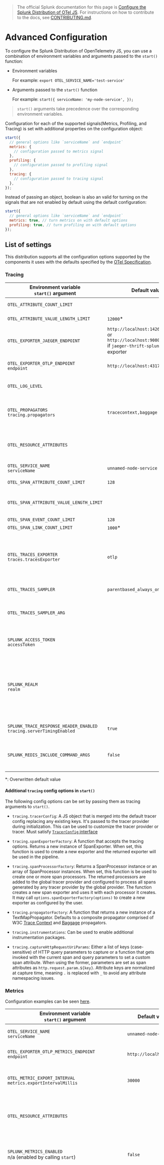 > The official Splunk documentation for this page is [Configure the Splunk Distribution of OTel JS](https://docs.splunk.com/Observability/gdi/get-data-in/application/nodejs/configuration/advanced-nodejs-otel-configuration.html). For instructions on how to contribute to the docs, see [CONTRIBUTING.md](../CONTRIBUTING.md#documentation).

# Advanced Configuration

To configure the Splunk Distribution of OpenTelemetry JS, you can use a combination of environment variables and arguments passed to the `start()` function:

- Environment variables

   For example: `export OTEL_SERVICE_NAME='test-service'`

- Arguments passed to the `start()` function

   For example: `start({ serviceName: 'my-node-service', });`

> `start()` arguments take precedence over the corresponding environment variables.

Configuration for each of the supported signals(Metrics, Profiling, and Tracing) is set with additional properties on the configuration object:

```javascript
start({
  // general options like `serviceName` and `endpoint`
  metrics: {
    // configuration passed to metrics signal
  },
  profiling: {
    // configuration passed to profiling signal
  },
  tracing: {
    // configuration passed to tracing signal
  },
});
```

Instead of passing an object, boolean is also an valid for turning on the signals that are not enabled by default using the default configuration:

```javascript
start({
  // general options like `serviceName` and `endpoint`
  metrics: true, // turn metrics on with default options
  profiling: true, // turn profiling on with default options
});
```

## List of settings

This distribution supports all the configuration options supported by the components it uses with the defaults specified by the [OTel Specification](https://github.com/open-telemetry/opentelemetry-specification/blob/main/specification/sdk-environment-variables.md).

### Tracing

| Environment variable<br>``start()`` argument             | Default value           | Support | Notes
| --------------------------------------------------------------- | ----------------------- | ------- | ---
| `OTEL_ATTRIBUTE_COUNT_LIMIT`                                    |                         | Stable  | Maximum allowed span attribute count
| `OTEL_ATTRIBUTE_VALUE_LENGTH_LIMIT`                             | `12000`\*               | Stable  | Maximum allowed attribute value size
| `OTEL_EXPORTER_JAEGER_ENDPOINT`                                 | `http://localhost:14268/v1/traces` or<br>`http://localhost:9080/v1/trace`<br>if `jaeger-thrift-splunk` is used as exporter | Stable | HTTP endpoint for Jaeger traces
| `OTEL_EXPORTER_OTLP_ENDPOINT`<br>`endpoint`                     | `http://localhost:4317` | Stable  | The OTLP endpoint to export to. Only OTLP over gRPC is supported.
| `OTEL_LOG_LEVEL`                                                |                         | Stable  | Log level to use in diagnostics logging. **Does not set the logger.**
| `OTEL_PROPAGATORS`<br>`tracing.propagators`                     | `tracecontext,baggage`  | Stable  | Comma-delimited list of propagators to use. Valid keys: `baggage`, `tracecontext`, `b3multi`, `b3`.
| `OTEL_RESOURCE_ATTRIBUTES`                                      |                         | Stable  | Comma-separated list of resource attributes added to every reported span. <details><summary>Example</summary>`key1=val1,key2=val2`</details>
| `OTEL_SERVICE_NAME`<br>`serviceName`                            | `unnamed-node-service`  | Stable  | The service name of this Node service.
| `OTEL_SPAN_ATTRIBUTE_COUNT_LIMIT`                               | `128`                   | Stable  | Maximum allowed span attribute count
| `OTEL_SPAN_ATTRIBUTE_VALUE_LENGTH_LIMIT`                        |                         | Stable  | Maximum allowed attribute value size. Empty value is treated as infinity
| `OTEL_SPAN_EVENT_COUNT_LIMIT`                                   | `128`                   | Stable  | 
| `OTEL_SPAN_LINK_COUNT_LIMIT`                                    | `1000`\*                | Stable  | 
| `OTEL_TRACES_EXPORTER`<br>`traces.tracesExporter`               | `otlp`                  | Stable  | Chooses the exporter. Shortcut for setting `spanExporterFactory`. One of [`otlp`, `jaeger-thrift-http`, `jaeger-thrift-splunk`, `console-splunk`]. See [`SpanExporterMap`](../src/tracing/options.ts).
| `OTEL_TRACES_SAMPLER`                                           | `parentbased_always_on` | Stable  | Sampler to be used for traces. See [Sampling](https://github.com/open-telemetry/opentelemetry-specification/blob/main/specification/trace/sdk.md#sampling)
| `OTEL_TRACES_SAMPLER_ARG`                                       |                         | Stable  | String value to be used as the sampler argument. Only be used if OTEL_TRACES_SAMPLER is set.
| `SPLUNK_ACCESS_TOKEN`<br>`accessToken`                          |                         | Stable  | The optional access token for exporting signal data directly to SignalFx API.
| `SPLUNK_REALM`<br>`realm`                                       |                         | Stable  | The name of your organization's realm, for example, ``us0``. When you set the realm, telemetry is sent directly to the ingest endpoint of Splunk Observability Cloud, bypassing the Splunk OpenTelemetry Collector.
| `SPLUNK_TRACE_RESPONSE_HEADER_ENABLED`<br>`tracing.serverTimingEnabled` | `true`          | Stable  | Enable injection of `Server-Timing` header to HTTP responses.
| `SPLUNK_REDIS_INCLUDE_COMMAND_ARGS`                             | `false`                 | Stable  | Will include the full redis query in `db.statement` span attribute when using `redis` instrumentation.

\*: Overwritten default value

#### Additional `tracing` config options in `start()`

The following config options can be set by passing them as tracing arguments to `start()`.

- `tracing.tracerConfig`: A JS object that is merged into the default tracer config replacing any existing keys. It's passed to the tracer provider during initialization. This can be used to customize the tracer provider or tracer. Must satisfy [`TracerConfig` interface](https://github.com/open-telemetry/opentelemetry-js/blob/71ba83a0dc51118e08e3148c788b81fe711003e7/packages/opentelemetry-tracing/src/types.ts#L26)

- `tracing.spanExporterFactory`: A function that accepts the tracing options. Returns a new instance of SpanExporter. When set, this function is used to create a new exporter and the returned exporter will be used in the pipeline.

- `tracing.spanProcessorFactory`: Returns a SpanProcessor instance or an array of SpanProcessor instances. When set, this function is be used to create one or more span processors. The returned processors are added to the global tracer provider and configured to process all spans generated by any tracer provider by the global provider. The function creates a new span exporter and uses it with each processor it creates. It may call `options.spanExporterFactory(options)` to create a new exporter as configured by the user.

- `tracing.propagatorFactory`: A function that returns a new instance of a TextMapPropagator. Defaults to a composite propagator comprised of W3C [Trace Context](https://www.w3.org/TR/trace-context/) and [Baggage](https://w3c.github.io/baggage/) propagators.

- `tracing.instrumentations`: Can be used to enable additional instrumentation packages.

- `tracing.captureHttpRequestUriParams`: Either a list of keys (case-sensitive) of HTTP query parameters to capture or a function that gets invoked with the current span and query parameters to set a custom span attribute. When using the former, parameters are set as span attributes as `http.request.param.${key}`. Attribute keys are normalized at capture time, meaning `.` is replaced with `_` to avoid any attribute namespacing issues.

### Metrics

Configuration examples can be seen [here](metrics.md).

| Environment variable<br>``start()`` argument             | Default value           | Support | Notes
| --------------------------------------------------------------- | ----------------------- | ------- | ---
| `OTEL_SERVICE_NAME`<br>`serviceName`                            | `unnamed-node-service`  | Stable  | The service name of this Node service.
| `OTEL_EXPORTER_OTLP_METRICS_ENDPOINT`<br>`endpoint`             | `http://localhost:4317` | Stable | The OTLP endpoint to export to.
| `OTEL_METRIC_EXPORT_INTERVAL`<br>`metrics.exportIntervalMillis` | `30000`                 | Stable | The interval, in milliseconds, of metrics collection and exporting.
| `OTEL_RESOURCE_ATTRIBUTES`                                      |                         | Stable  | The resource attributes to metric data. <details><summary>Environment variable example</summary>`key1=val1,key2=val2`</details>
| `SPLUNK_METRICS_ENABLED`<br>n/a (enabled by calling `start`) | `false`             | Experimental | Sets up the metrics pipeline (global meter provider, exporters).
| n/a<br>`metrics.resourceFactory`                                |                         | Experimental | Callback which allows to filter the default resource or provide a custom one. The function takes one argument of type `Resource` which is the resource pre-filled by the SDK containing the `service.name`, environment, host and process attributes. |
| `SPLUNK_RUNTIME_METRICS_ENABLED`<br>`metrics.runtimeMetricsEnabled` | `false`                 | Experimental | Enable collecting and exporting of runtime metrics. See [metrics documentation](metrics.md) for more information.
| `SPLUNK_RUNTIME_METRICS_COLLECTION_INTERVAL`<br>`metrics.runtimeMetricsCollectionIntervalMillis`  | `5000`                 | Experimental | The interval, in milliseconds, during which GC and event loop statistics are collected. After the collection is done, the values become available to the metric exporter.

### Profiling

| Environment variable<br>``start()`` argument           | Default value           | Support | Notes
| --------------------------------------------------------------- | ----------------------- | ------- | ---
| `SPLUNK_PROFILER_ENABLED`                                       | `false`                 | Experimental | Enable continuous profiling. See [profiling documentation](profiling.md) for more information.
| `SPLUNK_PROFILER_MEMORY_ENABLED`<br>`profiling.memoryProfilingEnabled` | `false`          | Experimental | Enable continuous memory profiling.
| `SPLUNK_PROFILER_LOGS_ENDPOINT`<br>`endpoint`                   | `http://localhost:4317` | Experimental | The OTLP logs receiver endpoint used for profiling data.
| `OTEL_SERVICE_NAME`<br>`serviceName`                            | `unnamed-node-service`  | Stable  | Service name of the application.
| `OTEL_RESOURCE_ATTRIBUTES`                                      |                         | Stable  | Comma-separated list of resource attributes. <details><summary>Example</summary>`deployment.environment=demo,key2=val2`</details>


### Start all

To control all [signals](https://github.com/open-telemetry/opentelemetry-specification/blob/70fecd2dcba505b3ac3a7cb1851f947047743d24/specification/glossary.md#signals) with one call `start()` API can be used:

```js
const { start } = require('@splunk/otel');

start({
  // accessToken,
  // endpoint,
  // serviceName,
  tracing: {
    // tracing-specific options here.
  },
  // profiling: true, // enable experimental profiling signal
  /*
  metrics: { // enable experimental metrics signal with specific configuration
    // exportInterval,
  },
  */
});
```

By default `start()` API enables all stable signals, which means the list will change over time. Shared configuration(`accessToken`, `endpoint`, `serviceName`) can be provided on the root level of the configuration object.

Signal specific options must be provided under specific properties: `tracing`, `profiling`, `metrics`. `true` can be provided for default configuration.
